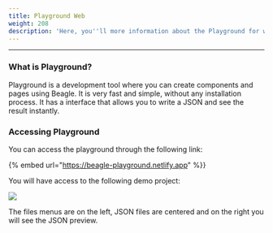 ```yaml
---
title: Playground Web
weight: 208
description: 'Here, you''ll more information about the Playground for web.'
---
```


---

### What is Playground? 

Playground is a development tool where you can create components and pages using Beagle. It is very fast and simple, without any installation process. It has a interface that allows you to write a JSON and see the result instantly.

### Accessing **Playground**

You can access the playground through the following link: 

{% embed url="https://beagle-playground.netlify.app" %}}

You will have access to the following demo project: 

![](/docs-beagle/image%20%2827%29.png)

The files menus are on the left, JSON files are centered and on the right you will see the JSON preview.
